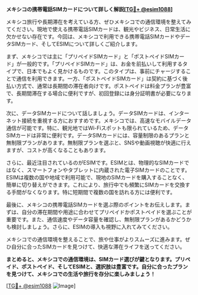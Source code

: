 **メキシコの携帯電話SIMカードについて詳しく解説[[TG💪+ @esim1088](https://t.me/s/esim1088)]**

メキシコ旅行や長期滞在を考えている方、ぜひメキシコでの通信環境を整えてみてください。現地で使える携帯電話SIMカードは、観光やビジネス、日常生活に欠かせない存在です。今回は、メキシコで利用できる携帯電話SIMカードやデータSIMカード、そしてESIMについて詳しくご紹介します。

まず、メキシコでは主に「プリペイドSIMカード」と「ポストペイドSIMカード」が一般的です。「プリペイドSIMカード」は、お金を前払いして利用するタイプで、日本でもよく見かけるものです。このタイプは、事前にチャージすることで通信を利用できます。一方、「ポストペイドSIMカード」は契約に基づく後払い方式で、通常は長期間の滞在者向けです。ポストペイドは料金プランが豊富で、長期間滞在する場合に便利ですが、初回登録には身分証明書が必要になります。

次に、データSIMカードについて話しましょう。データSIMカードは、インターネット接続を重視する方におすすめです。メキシコでは、高速なモバイルデータ通信が可能です。特に、観光地ではWi-Fiスポットも限られているため、データSIMカードは非常に便利です。データSIMカードには、容量制限のあるプランと無制限プランがあります。無制限プランを選ぶと、SNSや動画視聴が快適に行えますが、コストが高くなることもあります。

さらに、最近注目されているのがESIMです。ESIMとは、物理的なSIMカードではなく、スマートフォンやタブレットに内蔵された電子SIMカードのことです。ESIMは複数の国や地域で利用可能で、現地のSIMカードを購入することなく、簡単に切り替えができます。これにより、旅行中でも頻繁にSIMカードを交換する手間がなくなります。特に短期間で複数の国を訪れる方には便利です。

最後に、メキシコの携帯電話SIMカードを選ぶ際のポイントをお伝えします。まずは、自分の滞在期間や用途に合わせてプリペイドかポストペイドを選ぶことが重要です。また、通信速度やデータ容量を確認し、無制限プランがあるかどうかも検討しましょう。さらに、ESIMの導入も視野に入れてみてください。

メキシコでの通信環境を整えることで、旅や仕事がよりスムーズに進みます。ぜひ自分に合ったSIMカードを見つけて、快適な滞在ライフを送ってください。

**まとめると、メキシコでの通信環境は、SIMカード選びが鍵となります。プリペイド、ポストペイド、そしてESIMと、選択肢は豊富です。自分に合ったプランを見つけて、メキシコでの生活や旅行を存分に楽しみましょう！**

[[TG💪+ @esim1088](https://t.me/s/esim1088) ![Image](https://i.postimg.cc/Y0z9fWf4/image.png)]